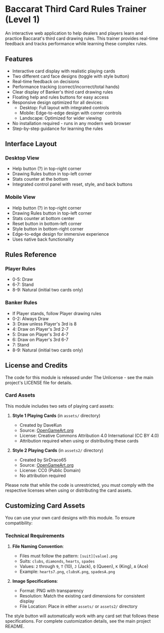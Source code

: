# Baccarat Third Card Rules Trainer (Level 1)

An interactive web application to help dealers and players learn and practice Baccarat's third card drawing rules. This trainer provides real-time feedback and tracks performance while learning these complex rules.

## Features

- Interactive card display with realistic playing cards
- Two different card face designs (toggle with style button)
- Real-time feedback on decisions
- Performance tracking (correct/incorrect/total hands)
- Clear display of Banker's third card drawing rules
- Floating help and rules buttons for easy access
- Responsive design optimized for all devices:
  - Desktop: Full layout with integrated controls
  - Mobile: Edge-to-edge design with corner controls
  - Landscape: Optimized for wider viewing
- No installation required - runs in any modern web browser
- Step-by-step guidance for learning the rules

## Interface Layout

### Desktop View
- Help button (?) in top-right corner
- Drawing Rules button in top-left corner
- Stats counter at the bottom
- Integrated control panel with reset, style, and back buttons

### Mobile View
- Help button (?) in top-right corner
- Drawing Rules button in top-left corner
- Stats counter at bottom center
- Reset button in bottom-left corner
- Style button in bottom-right corner
- Edge-to-edge design for immersive experience
- Uses native back functionality

## Rules Reference

### Player Rules
- 0-5: Draw
- 6-7: Stand
- 8-9: Natural (initial two cards only)

### Banker Rules
- If Player stands, follow Player drawing rules
- 0-2: Always Draw
- 3: Draw unless Player's 3rd is 8
- 4: Draw on Player's 3rd 2-7
- 5: Draw on Player's 3rd 4-7
- 6: Draw on Player's 3rd 6-7
- 7: Stand
- 8-9: Natural (initial two cards only)

## License and Credits

The code for this module is released under The Unlicense - see the main project's LICENSE file for details.

### Card Assets

This module includes two sets of playing card assets:

1. **Style 1 Playing Cards** (in `assets/` directory)
   - Created by DaveKun
   - Source: [OpenGameArt.org](https://opengameart.org/content/52-set-cards-and-background-any-game)
   - License: Creative Commons Attribution 4.0 International (CC BY 4.0)
   - Attribution required when using or distributing these cards

2. **Style 2 Playing Cards** (in `assets2/` directory)
   - Created by SirDraco65
   - Source: [OpenGameArt.org](https://opengameart.org/content/generic-playing-cards)
   - License: CC0 (Public Domain)
   - No attribution required

Please note that while the code is unrestricted, you must comply with the respective licenses when using or distributing the card assets.

## Customizing Card Assets

You can use your own card designs with this module. To ensure compatibility:

### Technical Requirements
1. **File Naming Convention**:
   - Files must follow the pattern: `[suit][value].png`
   - Suits: `clubs`, `diamonds`, `hearts`, `spades`
   - Values: `2` through `9`, `T` (10), `J` (Jack), `Q` (Queen), `K` (King), `A` (Ace)
   - Example: `hearts7.png`, `clubsK.png`, `spadesA.png`

2. **Image Specifications**:
   - Format: PNG with transparency
   - Resolution: Match the existing card dimensions for consistent display
   - File Location: Place in either `assets/` or `assets2/` directory

The style button will automatically work with any card set that follows these specifications. For complete customization details, see the main project README.

